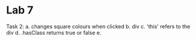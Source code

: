 # Lab 7

Task 2:
a. changes square colours when clicked
b. div
c. 'this' refers to the div
d. .hasClass returns true or false
e. 